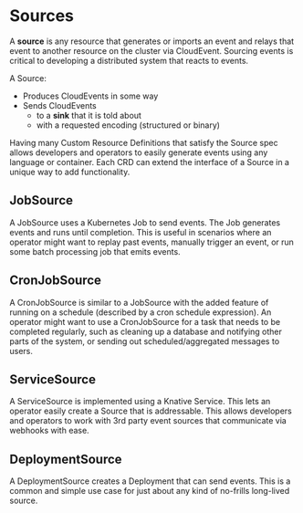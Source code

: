 # Sources

A **source** is any resource that generates or imports an event and relays that
event to another resource on the cluster via CloudEvent. Sourcing events is
critical to developing a distributed system that reacts to events.

A Source:
 - Produces CloudEvents in some way
 - Sends CloudEvents
   - to a **sink** that it is told about
   - with a requested encoding (structured or binary)

Having many Custom Resource Definitions that satisfy the Source spec allows
developers and operators to easily generate events using any language or
container. Each CRD can extend the interface of a Source in a unique way to add
functionality.

## JobSource

A JobSource uses a Kubernetes Job to send events. The Job generates events and
runs until completion. This is useful in scenarios where an operator might want
to replay past events, manually trigger an event, or run some batch processing
job that emits events.

## CronJobSource

A CronJobSource is similar to a JobSource with the added feature of running on a
schedule (described by a cron schedule expression). An operator might want to
use a CronJobSource for a task that needs to be completed regularly, such as
cleaning up a database and notifying other parts of the system, or sending out
scheduled/aggregated messages to users.

## ServiceSource

A ServiceSource is implemented using a Knative Service. This lets an operator
easily create a Source that is addressable. This allows developers and operators
to work with 3rd party event sources that communicate via webhooks with ease.

## DeploymentSource

A DeploymentSource creates a Deployment that can send events. This is a common
and simple use case for just about any kind of no-frills long-lived source.
